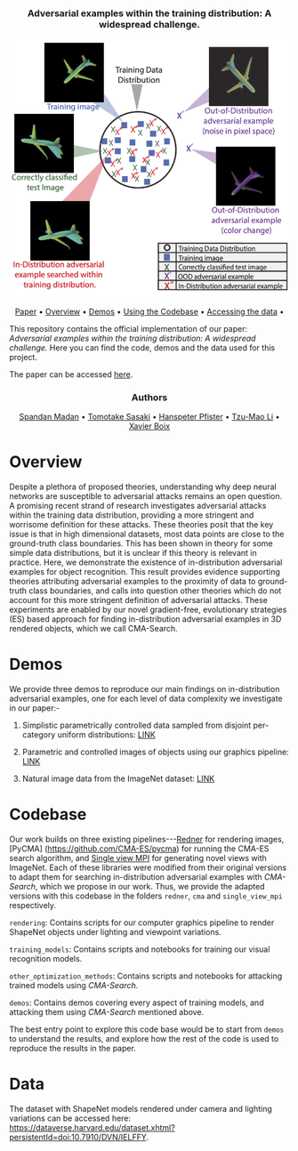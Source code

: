 <div align="center">
<h3>Adversarial examples within the training distribution: A widespread challenge.</h3>
  <img src="teaser_part_1.png" alt="Teaser Figure">
  
  <a href="https://arxiv.org/abs/2106.16198">Paper</a> •
  <a href="#overview">Overview</a> •
  <a href="#demos">Demos</a> •
  <a href="#codebase">Using the Codebase</a> •
  <a href="#data">Accessing the data</a> •
</div>

This repository contains the official implementation of our paper: *Adversarial examples within the training distribution: A widespread challenge.* Here you can find the code, demos and the data used for this project.

The paper can be accessed [here](https://arxiv.org/abs/2106.16198).

<div align="center">
<h3>Authors</h3>
  <a href="https://spandan-madan.github.io/about/">Spandan Madan</a> •
  <a href="https://cbmm.mit.edu/about/people/sasaki">Tomotake Sasaki</a> •
  <a href="https://vcg.seas.harvard.edu/people/hanspeter-pfister">Hanspeter Pfister</a> •
  <a href="https://cseweb.ucsd.edu/~tzli/">Tzu-Mao Li</a> •
  <a href="https://web.mit.edu/xboix/www/index.html">Xavier Boix</a>
</div>

# Overview
Despite a plethora of proposed theories, understanding why deep neural networks are susceptible to adversarial attacks remains an open question. A promising recent strand of research investigates adversarial attacks within the training data distribution, providing a more stringent and worrisome definition for these attacks. These theories posit that the key issue is that in high dimensional datasets, most data points are close to the ground-truth class boundaries. This has been shown in theory for some simple data distributions, but it is unclear if this theory is relevant in practice. Here, we demonstrate the existence of in-distribution adversarial examples for object recognition. This result provides evidence supporting theories attributing adversarial examples to the proximity of data to ground-truth class boundaries, and calls into question other theories which do not account for this more stringent definition of adversarial attacks. These experiments are enabled by our novel gradient-free, evolutionary strategies (ES) based approach for finding in-distribution adversarial examples in 3D rendered objects, which we call CMA-Search.

# Demos
We provide three demos to reproduce our main findings on in-distribution adversarial examples, one for each level of data complexity we investigate in our paper:-

1. Simplistic parametrically controlled data sampled from disjoint per-category uniform distributions: [LINK](https://github.com/Spandan-Madan/in_distribution_adversarial_examples/blob/main/demos/demo_uniform_data.ipynb)
 
2. Parametric and controlled images of objects using our graphics pipeline: [LINK](https://github.com/Spandan-Madan/in_distribution_adversarial_examples/blob/main/demos/demo_rendered_objects.ipynb)
 
3. Natural image data from the ImageNet dataset: [LINK](https://github.com/Spandan-Madan/in_distribution_adversarial_examples/blob/main/demos/demo_imagenet_cma.ipynb)

# Codebase

Our work builds on three existing pipelines---[Redner](https://github.com/BachiLi/redner) for rendering images, [PyCMA] (https://github.com/CMA-ES/pycma) for running the CMA-ES search algorithm, and [Single view MPI](https://github.com/google-research/google-research/tree/master/single_view_mpi) for generating novel views with ImageNet. Each of these libraries were modified from their original versions to adapt them for searching in-distribution adversarial examples with *CMA-Search*, which we propose in our work. Thus, we provide the adapted versions with this codebase in the folders `redner`, `cma` and `single_view_mpi` respectively.

`rendering`: Contains scripts for our computer graphics pipeline to render ShapeNet objects under lighting and viewpoint variations.

`training_models`: Contains scripts and notebooks for training our visual recognition models.

`other_optimization_methods`: Contains scripts and notebooks for attacking trained models using *CMA-Search*.

`demos`: Contains demos covering every aspect of training models, and attacking them using *CMA-Search* mentioned above.

The best entry point to explore this code base would be to start from `demos` to understand the results, and explore how the rest of the code is used to reproduce the results in the paper.

# Data
The dataset with ShapeNet models rendered under camera and lighting variations can be accessed here: https://dataverse.harvard.edu/dataset.xhtml?persistentId=doi:10.7910/DVN/IELFFY.
